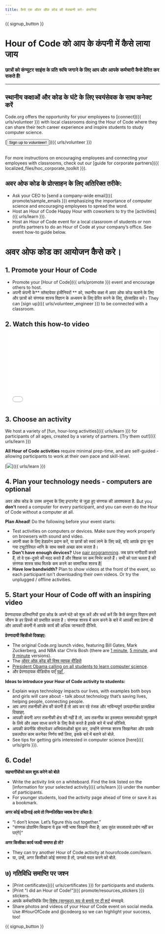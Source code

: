 ```yaml
---
title: कैसे एक ऑवर ऑफ़ कोड की मेजबानी करे- कंपनियां
---
```


{{ signup_button }}

# Hour of Code को आप के कंपनी में कैसे लाया जाय
### छात्रों को कंप्यूटर साइंस के प्रति रूचि जगाने के लिए आप और आपके कर्मचारी कैसे प्रेरित कर सकते हैं!

***

## स्थानीय कक्षाओं और कोड के घंटे के लिए स्वयंसेवक के साथ कनेक्ट करें
Code.org offers the opportunity for your employees to [connect]({{ urls/volunteer }}) with local classrooms doing the Hour of Code where they can share their tech career experience and inspire students to study computer science.

[<button>Sign up to volunteer!</button>]({{ urls/volunteer }})
<br>
<br>

For more instructions on encouraging employees and connecting your employees with classrooms, check out our [guide for corporate partners]({{ localized_files/hoc_corporate_toolkit }}).

## अवर ओफ कोड के प्रोत्साहन के लिए अतिरिक्त तरीके:

- Ask your CEO to [send a company-wide email]({{ promote/sample_emails }}) emphasizing the importance of computer science and encouraging employees to spread the word.
- Host an Hour of Code Happy Hour with coworkers to try the [activities]({{ urls/learn }}).
- Host an Hour of Code event for a local classroom of students or non profits partners to do an Hour of Code at your company’s office. See event how-to guide below.


# अवर ओफ कोड का आयोजन कैसे करे।

## 1. Promote your Hour of Code
- Promote your [Hour of Code]({{ urls/promote }}) event and encourage others to host.
- अपनी कंपनी के** सॉफ्टवेयर इंजीनियरों ** को, स्थानीय कक्षा में अवर ओफ कोड चलाने के लिए और छात्रों को संगणक शास्त्र विज्ञान के अध्ययन के लिए प्रेरित करने के लिए, प्रोत्साहित करे। They can [sign up]({{ urls/volunteer_engineer }}) to be connected with a classroom.

## 2. Watch this how-to video <iframe width="500" height="255" src="//www.youtube.com/embed/SrnvvWDm73k" frameborder="0" allowfullscreen></iframe>

## 3. Choose an activity
We host a variety of [fun, hour-long activities]({{ urls/learn }}) for participants of all ages, created by a variety of partners. [Try them out!]({{ urls/learn }})

**All Hour of Code activities** require minimal prep-time, and are self-guided - allowing participants to work at their own pace and skill-level.

[<img src="/images/fit-700/tutorials.png" />]({{ urls/learn }})

## 4. Plan your technology needs - computers are optional

अवर ओफ कोड के उत्तम अनुभव के लिए इन्टरनेट से जुड़ा हुए संगणक की आवश्यकता है. But you **don’t** need a computer for every participant, and you can even do the Hour of Code without a computer at all.

**Plan Ahead!** Do the following before your event starts:

- Test activities on computers or devices. Make sure they work properly on browsers with sound and video.
- अपनी कक्षा के लिए हेडफ़ोन प्रदान करें, या छात्रों को स्वयं लाने के लिए कहें, यदि आपके द्वारा चुना गया ट्यूटोरियल ध्वनि के साथ सबसे अच्छा काम करता है।
- **Don't have enough devices?** Use [pair programming](https://www.youtube.com/watch?v=vgkahOzFH2Q). जब छात्र भागीदारी करते हैं, तो वे एक-दूसरे की मदद करते हैं और शिक्षक पर कम निर्भर करते हैं। सभी को पता चलता है की संगणक शास्त्र साथ मिलके कम करने का सामाजिक शास्त्र है|
- **Have low bandwidth?** Plan to show videos at the front of the event, so each participant isn't downloading their own videos. Or try the unplugged / offline activities.

## 5.  Start your Hour of Code off with an inspiring video
प्रेरणादायक प्रतिभागियों द्वारा कोड के अपने घंटे को शुरू करें और चर्चा करें कि कैसे कंप्यूटर विज्ञान हमारे जीवन के हर हिस्से को प्रभावित करता है। संगणक शास्त्र में काम करने के बारे में आपकी क्या प्रेरणा थी और आपकी कंपनी में आपके कार्य की अधिक जानकारी दीजिये.

**प्रेरणादायी व्हिडीओ दिखाइए:**

- The original Code.org launch video, featuring Bill Gates, Mark Zuckerberg, and NBA star Chris Bosh (there are [1 minute](https://www.youtube.com/watch?v=qYZF6oIZtfc), [5 minute](https://www.youtube.com/watch?v=nKIu9yen5nc), and [9 minute](https://www.youtube.com/watch?v=dU1xS07N-FA) versions).
- The [ऑवर ऑफ़ कोड की विश्व व्यापक वीडियो](https://www.youtube.com/watch?v=KsOIlDT145A)
- [President Obama calling on all students to learn computer science](https://www.youtube.com/watch?v=6XvmhE1J9PY).
- और प्रेरणादायक वीडियोस पाएँ [यहाँ ](https://www.youtube.com/playlist?list=PLzdnOPI1iJNfpD8i4Sx7U0y2MccnrNZuP).

**Ideas to introduce your Hour of Code activity to students:**

- Explain ways technology impacts our lives, with examples both boys and girls will care about - talk about technology that’s saving lives, helping people, connecting people.
- आप अगर तकनीकी क्षेत्र की कंपनी है तो आप कर रहे रंजक और नाविन्यपूर्ण उत्पदानोंका प्रात्यक्षिक दिखाइए.
- आपकी कंपनी अगर तकनीकी क्षेत्र की नहीं है तो, आप तकनीक का इस्तमाल समस्याओंको सुलाझाने के लिये और लक्ष्य साध्य करने के लिए कैसे करते है इसके बारे में चर्चा कीजिये.
- आपकी कंपनीके साॅफ्टवेअर अभियंताओंको बुला कर, उन्होंने संगणक शास्त्र सिखानेका और उसके प्रकल्पोंपर काम करनेका निर्णय क्यों लिया, इसके बारे में बताने को बोले.
- See tips for getting girls interested in computer science [here]({{ urls/girls }}).

## 6. Code!
**सहभागींयोंको काम शुरू करेने को बोले**

- Write the activity link on a whiteboard. Find the link listed on the [information for your selected activity]({{ urls/learn }}) under the number of participants.
- For younger students, load the activity page ahead of time or save it as a bookmark.

**अगर कोई कठिनाई आये तो निम्नलिखित जवाब देना उचित है:**

- “I don’t know. Let’s figure this out together.”
- "संगणक प्रोग्रामिंग सिखाना ये इक नयी भाषा सिखाने जैसा है; आप तुरंत सरलातासे प्रयोग नहीं कर पाएंगे|"

**अगर किसीका कार्य जल्दी समाप्त हो तो?**

- They can try another Hour of Code activity at hourofcode.com/learn.
- या, उन्हें, अगर किसीको कोई समस्या है तो, उनको मदत करने को बोले.

## ७) गतिविधि समाप्ति पर जश्न

- [Print certificates]({{ urls/certificates }}) for participants and students.
- [Print "I did an Hour of Code!"]({{ promote/resources_stickers }}) stickers.
- आपके कर्मचारियोंके लिए [विशेष (सानुकूल) रूप से बनाये गए टी शर्ट](http://blog.code.org/post/132608499493/hour-of-code-shirts-and-more) मंगवाइये.
- Share photos and videos of your Hour of Code event on social media. Use #HourOfCode and @codeorg so we can highlight your success, too!

{{ signup_button }}
